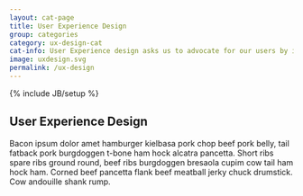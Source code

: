 ```yaml
---
layout: cat-page
title: User Experience Design
group: categories
category: ux-design-cat
cat-info: User Experience design asks us to advocate for our users by improving the usability, accessibility, and pleasure of interacting with the experiences and products. This discipline is fundamental to all disciplines of instructional design.
image: uxdesign.svg
permalink: /ux-design
---
```

{% include JB/setup %}

## User Experience Design

Bacon ipsum dolor amet hamburger kielbasa pork chop beef pork belly, tail fatback pork burgdoggen t-bone ham hock alcatra pancetta. Short ribs spare ribs ground round, beef ribs burgdoggen bresaola cupim cow tail ham hock ham. Corned beef pancetta flank beef meatball jerky chuck drumstick. Cow andouille shank rump.
